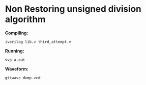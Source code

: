 # Non Restoring unsigned division algorithm
**Compiling:** 
```
iverilog lib.v third_attempt.v
```
**Running:**
```
vvp a.out
```
**Waveform:**
```
gtkwave dump.vcd
```